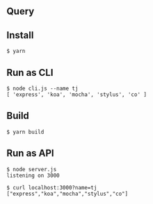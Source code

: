 ## Query

## Install

```
$ yarn
```

## Run as CLI
```
$ node cli.js --name tj
[ 'express', 'koa', 'mocha', 'stylus', 'co' ]
```

## Build

```
$ yarn build
```

## Run as API
```
$ node server.js
listening on 3000
```

```
$ curl localhost:3000?name=tj
["express","koa","mocha","stylus","co"]
```
